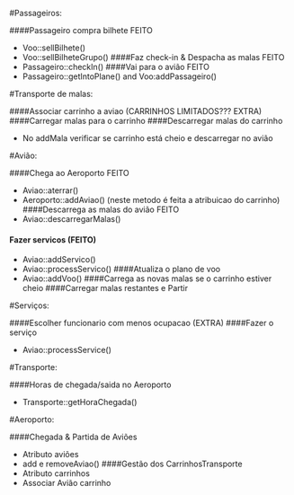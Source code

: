 
#Passageiros:

####Passageiro compra bilhete FEITO
 - Voo::sellBilhete()
 - Voo::sellBilheteGrupo()
####Faz check-in & Despacha as malas FEITO
- Passageiro::checkIn()
####Vai para o avião FEITO
- Passageiro::getIntoPlane() and Voo:addPassageiro()

#Transporte de malas:

####Associar carrinho a aviao (CARRINHOS LIMITADOS??? EXTRA)
####Carregar malas para o carrinho
####Descarregar malas do carrinho
- No addMala verificar se carrinho está cheio e descarregar no avião

#Avião:

####Chega ao Aeroporto FEITO
- Aviao::aterrar()
- Aeroporto::addAviao() (neste metodo é feita a atribuicao do carrinho)
####Descarrega as malas do avião FEITO
- Aviao::descarregarMalas()
#### Fazer servicos (FEITO)
- Aviao::addServico()
- Aviao::processServico()
####Atualiza o plano de voo
- Aviao::addVoo()
####Carrega as novas malas se o carrinho estiver cheio
####Carregar malas restantes e Partir

#Serviços:

####Escolher funcionario com menos ocupacao (EXTRA)
####Fazer o serviço
- Aviao::processService()

#Transporte:

####Horas de chegada/saida no Aeroporto
- Transporte::getHoraChegada()

#Aeroporto:

####Chegada & Partida de Aviões
- Atributo aviões
- add e removeAviao()
####Gestão dos CarrinhosTransporte
- Atributo carrinhos
- Associar Avião carrinho